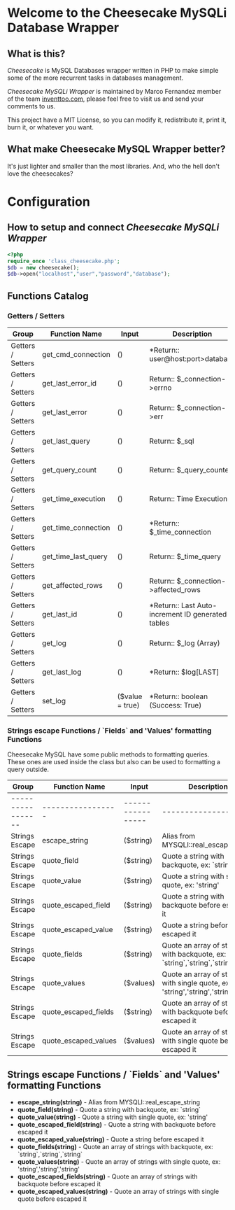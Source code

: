 # Welcome to the Cheesecake MySQLi Database Wrapper

## What is this?
*Cheesecake* is MySQL Databases wrapper written in PHP to make simple some of the more recurrent tasks in databases management.

*Cheesecake MySQLi Wrapper* is maintained by Marco Fernandez member of the team [inventtoo.com](http://inventtoo.com), please feel free to visit us and send your comments to us.

This project have a MIT License, so you can modify it, redistribute it, print it, burn it, or whatever you want.

## What make Cheesecake MySQL Wrapper better?
It's just lighter and smaller than the most libraries. And, who the hell don't love the cheesecakes?

# Configuration

## How to setup and connect *Cheesecake MySQLi Wrapper*

```php
<?php
require_once 'class_cheesecake.php';
$db = new cheesecake();
$db->open("localhost","user","password","database");
```

## Functions Catalog

### Getters / Setters
|Group|Function Name|Input|Description|
| --- | --- | --- | --- |
|Getters / Setters  |get_cmd_connection   |()|*Return:: user@host:port>database |
|Getters / Setters  |get_last_error_id    |()|Return:: $_connection->errno|
|Getters / Setters  |get_last_error       |()|Return:: $_connection->err|
|Getters / Setters  |get_last_query       |()|Return:: $_sql|
|Getters / Setters  |get_query_count      |()|Return:: $_query_counter|
|Getters / Setters  |get_time_execution   |()|Return:: Time Execution|
|Getters / Setters  |get_time_connection  |()|*Return:: $_time_connection|
|Getters / Setters  |get_time_last_query  |()|Return:: $_time_query|
|Getters / Setters  |get_affected_rows    |()|Return:: $_connection->affected_rows|
|Getters / Setters  |get_last_id          |()|*Return:: Last Auto-increment ID generated in tables|
|Getters / Setters  |get_log              |()|Return:: $_log (Array)|
|Getters / Setters  |get_last_log         |()|*Return:: $log[LAST]|
|Getters / Setters  |set_log              |($value = true)|*Return:: boolean (Success: True)|

### Strings escape Functions / \`Fields\` and 'Values' formatting Functions
Cheesecake MySQL have some public methods to formatting queries. These ones are used inside the class but also can be used to formatting a query outside.

|Group|Function Name|Input|Description|
| --- | --- | --- | --- |
| ----------------- | ----------------- | ----------------- | ----------------- |
|Strings Escape     |escape_string        |($string)|Alias from MYSQLI::real_escape_string|
|Strings Escape     |quote_field          |($string)|Quote a string with backquote, ex: \`string\`|
|Strings Escape     |quote_value          |($string)|Quote a string with single quote, ex: 'string'|
|Strings Escape     |quote_escaped_field  |($string)|Quote a string with backquote before escaped it|
|Strings Escape     |quote_escaped_value  |($string)|Quote a string before escaped it|
|Strings Escape     |quote_fields         |($string)|Quote an array of strings with backquote, ex: \`string\`,\`string\`,\`string\`|
|Strings Escape     |quote_values         |($values)|Quote an array of strings with single quote, ex: 'string','string','string'|
|Strings Escape     |quote_escaped_fields |($string)|Quote an array of strings with backquote before escaped it|
|Strings Escape     |quote_escaped_values |($values)|Quote an array of strings with single quote before escaped it|

## Strings escape Functions / \`Fields\` and 'Values' formatting Functions



* **escape_string(string)** - Alias from MYSQLI::real_escape_string
* **quote_field(string)** - Quote a string with backquote, ex: \`string\`
* **quote_value(string)** - Quote a string with single quote, ex: 'string'
* **quote_escaped_field(string)** - Quote a string with backquote before escaped it
* **quote_escaped_value(string)** - Quote a string before escaped it
* **quote_fields(string)** - Quote an array of strings with backquote, ex: \`string\`,\`string\`,\`string\`
* **quote_values(string)** - Quote an array of strings with single quote, ex: 'string','string','string'
* **quote_escaped_fields(string)** - Quote an array of strings with backquote before escaped it
* **quote_escaped_values(string)** - Quote an array of strings with single quote before escaped it
